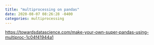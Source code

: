 ```yaml
---
title: "multiprocessing on pandas"
date: 2020-08-07 08:26:28 -0400
categories: multiprocessing
---
```




https://towardsdatascience.com/make-your-own-super-pandas-using-multiproc-1c04f41944a1
